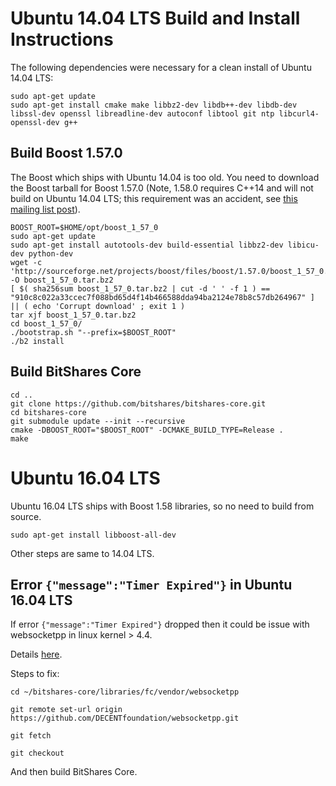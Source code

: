 # Ubuntu 14.04 LTS Build and Install Instructions
The following dependencies were necessary for a clean install of Ubuntu 14.04 LTS:

    sudo apt-get update
    sudo apt-get install cmake make libbz2-dev libdb++-dev libdb-dev libssl-dev openssl libreadline-dev autoconf libtool git ntp libcurl4-openssl-dev g++

## Build Boost 1.57.0 

The Boost which ships with Ubuntu 14.04 is too old.  You need to download the Boost tarball for Boost 1.57.0
(Note, 1.58.0 requires C++14 and will not build on Ubuntu 14.04 LTS; this requirement was an accident, see [this mailing list post](http://boost.2283326.n4.nabble.com/1-58-1-bugfix-release-necessary-td4674686.html)).

    BOOST_ROOT=$HOME/opt/boost_1_57_0
    sudo apt-get update
    sudo apt-get install autotools-dev build-essential libbz2-dev libicu-dev python-dev
    wget -c 'http://sourceforge.net/projects/boost/files/boost/1.57.0/boost_1_57_0.tar.bz2/download' -O boost_1_57_0.tar.bz2
    [ $( sha256sum boost_1_57_0.tar.bz2 | cut -d ' ' -f 1 ) == "910c8c022a33ccec7f088bd65d4f14b466588dda94ba2124e78b8c57db264967" ] || ( echo 'Corrupt download' ; exit 1 )
    tar xjf boost_1_57_0.tar.bz2
    cd boost_1_57_0/
    ./bootstrap.sh "--prefix=$BOOST_ROOT"
    ./b2 install


## Build BitShares Core

    cd ..
    git clone https://github.com/bitshares/bitshares-core.git
    cd bitshares-core
    git submodule update --init --recursive
    cmake -DBOOST_ROOT="$BOOST_ROOT" -DCMAKE_BUILD_TYPE=Release .
    make 


# Ubuntu 16.04 LTS

Ubuntu 16.04 LTS ships with Boost 1.58 libraries, so no need to build from source.

    sudo apt-get install libboost-all-dev

Other steps are same to 14.04 LTS.


## Error `{"message":"Timer Expired"}` in Ubuntu 16.04 LTS
 
If error `{"message":"Timer Expired"}` dropped then it could be issue with websocketpp in linux kernel > 4.4.

Details [here](https://github.com/DECENTfoundation/DECENT-Network/issues/194).
 
Steps to fix:

    cd ~/bitshares-core/libraries/fc/vendor/websocketpp

    git remote set-url origin https://github.com/DECENTfoundation/websocketpp.git

    git fetch

    git checkout 

And then build BitShares Core.
